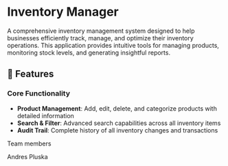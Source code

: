 # Inventory Manager

A comprehensive inventory management system designed to help businesses efficiently track, manage, and optimize their inventory operations. This application provides intuitive tools for managing products, monitoring stock levels, and generating insightful reports.

## 🚀 Features

### Core Functionality

- **Product Management**: Add, edit, delete, and categorize products with detailed information
- **Search & Filter**: Advanced search capabilities across all inventory items
- **Audit Trail**: Complete history of all inventory changes and transactions

Team members

Andres Pluska
